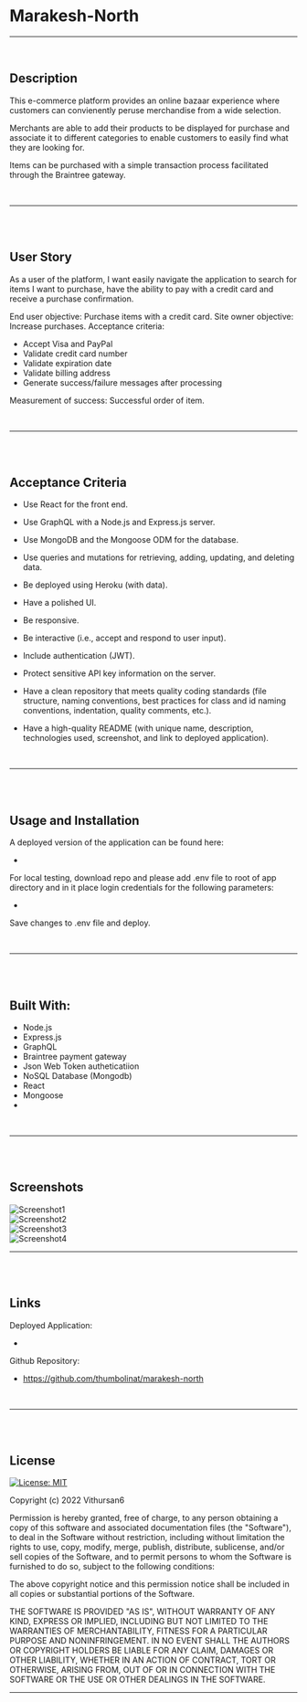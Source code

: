# Marakesh-North

---
<br>

## Description
This e-commerce platform provides an online bazaar experience where customers can convienently peruse merchandise from a wide selection.  

Merchants are able to add their products to be displayed for purchase and associate it to different categories to enable customers to easily find what they are looking for.

Items can be purchased with a simple transaction process facilitated through the Braintree gateway.

<br>

---
<br>
<br>

## User Story

As a user of the platform, I want easily navigate the application to search for items I want to purchase, have the ability to pay with a credit card and receive a purchase confirmation. 

End user objective: Purchase items with a credit card. 
Site owner objective: Increase purchases.
Acceptance criteria: 

* Accept Visa and PayPal 
* Validate credit card number 
* Validate expiration date 
* Validate billing address 
* Generate success/failure messages after processing

Measurement of success: Successful order of item.

<br>

---
<br>
<br>

## Acceptance Criteria

- Use React for the front end.

- Use GraphQL with a Node.js and Express.js server.

- Use MongoDB and the Mongoose ODM for the database.

- Use queries and mutations for retrieving, adding, updating, and deleting data. 

- Be deployed using Heroku (with data).

- Have a polished UI.

- Be responsive.

- Be interactive (i.e., accept and respond to user input).

- Include authentication (JWT).

- Protect sensitive API key information on the server.

- Have a clean repository that meets quality coding standards (file structure, naming conventions, best practices for class and id naming conventions, indentation,       quality comments, etc.).

- Have a high-quality README (with unique name, description, technologies used, screenshot, and link to deployed application).

<br>

---
<br>
<br>


## Usage and Installation

A deployed version of the application can be found here:

 - 

For local testing, download repo and please add .env file to root of app directory and in it place login credentials for the following parameters:

 - 

Save changes to .env file and deploy.

<br>

---
<br>
<br>

## Built With:

- Node.js
- Express.js
- GraphQL
- Braintree payment gateway
- Json Web Token autheticatiion
- NoSQL Database (Mongodb)
- React
- Mongoose
- 
<br>

---
<br>
<br>

## Screenshots

![Screenshot1](./content/images/pic1.png)
<br>
![Screenshot2](./content/images/pic2.png)
<br>
![Screenshot3](./content/images/pic3.png)
<br>
![Screenshot4](./content/images/pic4.png)
<br>

---
<br>
<br>

## Links

Deployed Application:

 - 

Github Repository:

 - https://github.com/thumbolinat/marakesh-north

<br>

---
<br>
<br>

## License

[![License: MIT](https://img.shields.io/badge/License-MIT-yellow.svg)](https://opensource.org/licenses/MIT)

Copyright (c) 2022 Vithursan6

Permission is hereby granted, free of charge, to any person obtaining a copy
of this software and associated documentation files (the "Software"), to deal
in the Software without restriction, including without limitation the rights
to use, copy, modify, merge, publish, distribute, sublicense, and/or sell
copies of the Software, and to permit persons to whom the Software is
furnished to do so, subject to the following conditions:

The above copyright notice and this permission notice shall be included in all
copies or substantial portions of the Software.

THE SOFTWARE IS PROVIDED "AS IS", WITHOUT WARRANTY OF ANY KIND, EXPRESS OR
IMPLIED, INCLUDING BUT NOT LIMITED TO THE WARRANTIES OF MERCHANTABILITY,
FITNESS FOR A PARTICULAR PURPOSE AND NONINFRINGEMENT. IN NO EVENT SHALL THE
AUTHORS OR COPYRIGHT HOLDERS BE LIABLE FOR ANY CLAIM, DAMAGES OR OTHER
LIABILITY, WHETHER IN AN ACTION OF CONTRACT, TORT OR OTHERWISE, ARISING FROM,
OUT OF OR IN CONNECTION WITH THE SOFTWARE OR THE USE OR OTHER DEALINGS IN THE
SOFTWARE.
<br>

---
